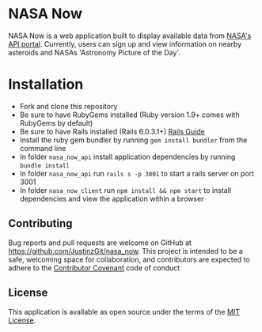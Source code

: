 # NASA Now
NASA Now is a web application built to display available data from [NASA's API portal](https://api.nasa.gov/). 
Currently, users can sign up and view information on nearby asteroids and NASAs 'Astronomy Picture of the Day'. 

# Installation
- Fork and clone this repository
- Be sure to have RubyGems installed (Ruby version 1.9+ comes with RubyGems by default)
- Be sure to have Rails installed (Rails 6.0.3.1+) [Rails Guide](https://guides.rubyonrails.org/v5.0/getting_started.html)
- Install the ruby gem bundler by running `gem install bundler` from the command line 
- In folder `nasa_now_api` install application dependencies by running `bundle install`
- In folder `nasa_now_api` run `rails s -p 3001` to start a rails server on port 3001
- In folder `nasa_now_client` run `npm install && npm start` to install dependencies and view the application within a browser

## Contributing
Bug reports and pull requests are welcome on GitHub at https://github.com/JustinzGit/nasa_now. This project is intended to be a safe, welcoming space for collaboration, and contributors are expected to adhere to the [Contributor Covenant](http://contributor-covenant.org) code of conduct

## License
This application is available as open source under the terms of the [MIT License](https://opensource.org/licenses/MIT).